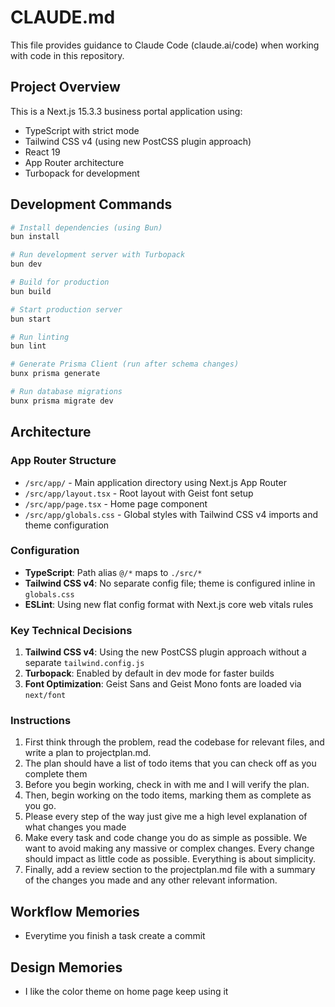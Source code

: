 # CLAUDE.md

This file provides guidance to Claude Code (claude.ai/code) when working with code in this repository.

## Project Overview

This is a Next.js 15.3.3 business portal application using:
- TypeScript with strict mode
- Tailwind CSS v4 (using new PostCSS plugin approach)
- React 19
- App Router architecture
- Turbopack for development

## Development Commands

```bash
# Install dependencies (using Bun)
bun install

# Run development server with Turbopack
bun dev

# Build for production
bun build

# Start production server
bun start

# Run linting
bun lint

# Generate Prisma Client (run after schema changes)
bunx prisma generate

# Run database migrations
bunx prisma migrate dev
```

## Architecture

### App Router Structure
- `/src/app/` - Main application directory using Next.js App Router
- `/src/app/layout.tsx` - Root layout with Geist font setup
- `/src/app/page.tsx` - Home page component
- `/src/app/globals.css` - Global styles with Tailwind CSS v4 imports and theme configuration

### Configuration
- **TypeScript**: Path alias `@/*` maps to `./src/*`
- **Tailwind CSS v4**: No separate config file; theme is configured inline in `globals.css`
- **ESLint**: Using new flat config format with Next.js core web vitals rules

### Key Technical Decisions
1. **Tailwind CSS v4**: Using the new PostCSS plugin approach without a separate `tailwind.config.js`
2. **Turbopack**: Enabled by default in dev mode for faster builds
3. **Font Optimization**: Geist Sans and Geist Mono fonts are loaded via `next/font`

### Instructions
1. First think through the problem, read the codebase for relevant files, and write a plan to projectplan.md.
2. The plan should have a list of todo items that you can check off as you complete them
3. Before you begin working, check in with me and I will verify the plan.
4. Then, begin working on the todo items, marking them as complete as you go.
5. Please every step of the way just give me a high level explanation of what changes you made
6. Make every task and code change you do as simple as possible. We want to avoid making any massive or complex changes. Every change should impact as little code as possible. Everything is about simplicity.
7. Finally, add a review section to the projectplan.md file with a summary of the changes you made and any other relevant information.

## Workflow Memories
- Everytime you finish a task create a commit 

## Design Memories
- I like the color theme on home page keep using it 